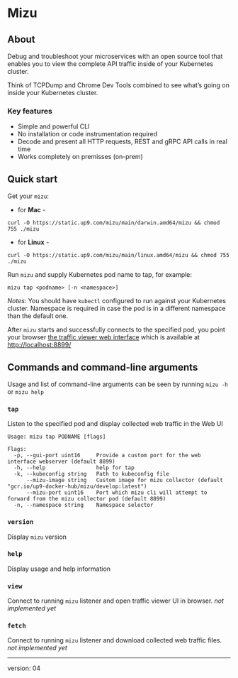 # Mizu

## About

Debug and troubleshoot your microservices with an open source tool that enables you to view the complete API traffic inside of your Kubernetes cluster. 

Think of TCPDump and Chrome Dev Tools combined to see what’s going on inside your Kubernetes cluster.


### Key features
* Simple and powerful CLI
* No installation or code instrumentation required
* Decode and present all HTTP requests, REST and gRPC API calls in real time
* Works completely on premisses (on-prem)

## Quick start
Get your `mizu`:

- for **Mac** - 
```
curl -O https://static.up9.com/mizu/main/darwin.amd64/mizu && chmod 755 ./mizu
```

- for **Linux** - 
```
curl -O https://static.up9.com/mizu/main/linux.amd64/mizu && chmod 755 ./mizu
```


Run `mizu` and supply Kubernetes pod name to tap, for example:

```
mizu tap <podname> [-n <namespace>]
```

_Notes:_
You should have `kubectl` configured to run against your Kubernetes cluster.
Namespace is required in case the pod is in a different namespace than the default one.

After `mizu` starts and successfully connects to the specified pod, you point your browser [the traffic viewer web interface](http://localhost:8899/) which is available at [http://localhost:8899/](http://localhost:8899/) 



## Commands and command-line arguments
Usage and list of command-line arguments can be seen by running `mizu -h` or `mizu help`

### `tap`
Listen to the specified pod and display collected web traffic in the Web UI

```
Usage: mizu tap PODNAME [flags]

Flags:
  -p, --gui-port uint16     Provide a custom port for the web interface webserver (default 8899)
  -h, --help                help for tap
  -k, --kubeconfig string   Path to kubeconfig file
      --mizu-image string   Custom image for mizu collector (default "gcr.io/up9-docker-hub/mizu/develop:latest")
      --mizu-port uint16    Port which mizu cli will attempt to forward from the mizu collector pod (default 8899)
  -n, --namespace string    Namespace selector
```

### `version`
Display `mizu` version

### `help`
Display usage and help information

### `view`
Connect to running `mizu` listener and open traffic viewer UI in browser.
_not implemented yet_


### `fetch`
Connect to running `mizu` listener and download collected web traffic files.
_not implemented yet_


---
version: 04
